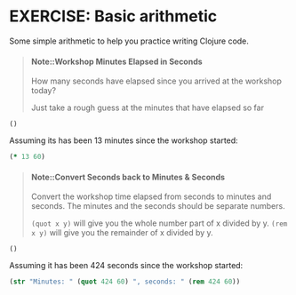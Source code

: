 # EXERCISE: Basic arithmetic

Some simple arithmetic to help you practice writing Clojure code.

> #### Note::Workshop Minutes Elapsed in Seconds
> How many seconds have elapsed since you arrived at the workshop today?
>
> Just take a rough guess at the minutes that have elapsed so far
```eval-clojure
()
```

<!--sec data-title="Reveal answer..." data-id="answer001" data-collapse=true ces-->

Assuming its has been 13 minutes since the workshop started:

```clojure
(* 13 60)
```
<!--endsec-->



> #### Note::Convert Seconds back to Minutes & Seconds
> Convert the workshop time elapsed from seconds to minutes and seconds.
> The minutes and the seconds should be separate numbers.
>
> `(quot x y)` will give you the whole number part of x divided by y.
> `(rem x y)` will give you the remainder of x divided by y.
```eval-clojure
()
```


<!--sec data-title="Reveal answer..." data-id="answer002" data-collapse=true ces-->

Assuming it has been 424 seconds since the workshop started:

```clojure
(str "Minutes: " (quot 424 60) ", seconds: " (rem 424 60))
```
<!--endsec-->
